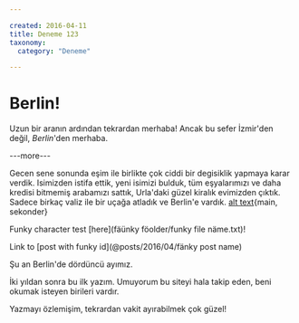 ```yaml
---

created: 2016-04-11
title: Deneme 123
taxonomy:
  category: "Deneme"

---
```


# Berlin!

Uzun bir aranın ardından tekrardan merhaba! Ancak bu sefer İzmir'den 
değil, _Berlin_'den merhaba. 

---more---

Gecen sene sonunda eşim ile birlikte çok ciddi bir degisiklik yapmaya
karar verdik. Isimizden istifa ettik, yeni isimizi bulduk, tüm eşyalarımızı
ve daha kredisi bitmemiş arabamızı sattık, Urla'daki güzel kiralık 
evimizden çıktık. Sadece birkaç valiz ile bir uçağa atladık ve Berlin'e
vardık. [alt text](asset1.txt){main, sekonder}

Funky character test [here](fäünky föolder/funky file näme.txt)!

Link to [post with funky id](@posts/2016/04/fänky post name)

Şu an Berlin'de dördüncü ayımız.

İki yıldan sonra bu ilk yazım. Umuyorum bu siteyi hala takip eden,
beni okumak isteyen birileri vardır.

Yazmayı özlemişim, tekrardan vakit ayırabilmek çok güzel!
